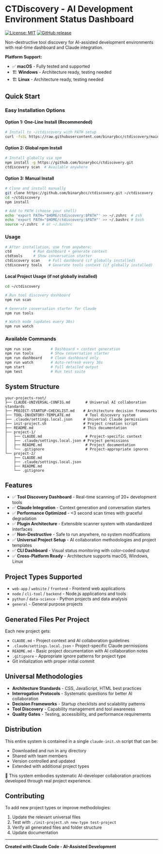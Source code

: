 # CTDiscovery - AI Development Environment Status Dashboard

[![License: MIT](https://img.shields.io/badge/License-MIT-yellow.svg)](https://opensource.org/licenses/MIT)
[![GitHub release](https://img.shields.io/github/release/binarybcc/ctdiscovery.svg)](https://github.com/binarybcc/ctdiscovery/releases)

Non-destructive tool discovery for AI-assisted development environments with real-time dashboard and Claude integration.

**Platform Support:**
- ✅ **macOS** - Fully tested and supported
- 🏗️ **Windows** - Architecture ready, testing needed
- 🏗️ **Linux** - Architecture ready, testing needed

## Quick Start

### Easy Installation Options

#### Option 1: One-Line Install (Recommended)
```bash
# Install to ~/ctdiscovery with PATH setup
curl -fsSL https://raw.githubusercontent.com/binarybcc/ctdiscovery/main/install.sh | bash
```

#### Option 2: Global npm Install
```bash
# Install globally via npm
npm install -g https://github.com/binarybcc/ctdiscovery.git
ctdiscovery scan  # Available anywhere
```

#### Option 3: Manual Install
```bash
# Clone and install manually
git clone https://github.com/binarybcc/ctdiscovery.git ~/ctdiscovery
cd ~/ctdiscovery
npm install

# Add to PATH (choose your shell)
echo 'export PATH="$HOME/ctdiscovery:$PATH"' >> ~/.zshrc  # zsh
echo 'export PATH="$HOME/ctdiscovery:$PATH"' >> ~/.bashrc # bash
source ~/.zshrc  # or ~/.bashrc
```

### Usage
```bash
# After installation, use from anywhere:
ctd          # Run dashboard + generate context
ctdtools     # Show conversation starter
ctdiscovery scan    # Full dashboard (if globally installed)
ctdiscovery tools   # Generate tools context (if globally installed)
```

#### Local Project Usage (if not globally installed)
```bash
cd ~/ctdiscovery

# Run tool discovery dashboard
npm run scan

# Generate conversation starter for Claude
npm run tools

# Watch mode (updates every 30s)
npm run watch
```

### Available Commands
```bash
npm run scan         # Dashboard + context generation
npm run tools        # Show conversation starter
npm run dashboard    # Clean dashboard only  
npm run watch        # Auto-refresh every 30s
npm start            # Full detailed output
npm test             # Run test suite
```

## System Structure
```
your-projects-root/
├── CLAUDE-UNIVERSAL-CONFIG.md       # Universal AI collaboration standards
├── PROJECT-STARTUP-CHECKLIST.md    # Architecture decision frameworks
├── TOOL-INVENTORY-TEMPLATE.md       # Tool discovery system
├── .claude/settings.local.json     # Universal Claude permissions
├── init-project.sh                 # Project creation script
├── README.md                       # This documentation
├── project-1/
│   ├── CLAUDE.md                    # Project-specific context
│   ├── .claude/settings.local.json # Project permissions
│   ├── README.md                    # Project documentation
│   └── .gitignore                   # Project-appropriate ignores
└── project-2/
    ├── CLAUDE.md
    ├── .claude/settings.local.json
    ├── README.md
    └── .gitignore
```

## Features
- ✅ **Tool Discovery Dashboard** - Real-time scanning of 20+ development tools
- ✅ **Claude Integration** - Context generation and conversation starters
- ✅ **Performance Optimized** - <3 second scan times with graceful degradation
- ✅ **Plugin Architecture** - Extensible scanner system with standardized interfaces
- ✅ **Non-Destructive** - Safe to run anywhere, no system modifications
- ✅ **Universal Project Setup** - AI collaboration methodologies and project templates
- ✅ **CLI Dashboard** - Visual status monitoring with color-coded output
- ✅ **Cross-Platform Ready** - Architecture supports macOS, Windows, Linux

## Project Types Supported
- `web-app` / `website` / `frontend` - Frontend web applications
- `node` / `cli-tool` / `backend` - Node.js applications and tools
- `python` / `data-science` - Python projects and data analysis
- `general` - General purpose projects

## Generated Files Per Project
Each new project gets:
- `CLAUDE.md` - Project context and AI collaboration guidelines
- `.claude/settings.local.json` - Project-specific Claude permissions
- `README.md` - Basic project documentation with AI collaboration notes
- `.gitignore` - Appropriate ignore patterns for project type
- Git initialization with proper initial commit

## Universal Methodologies
- **Architecture Standards** - CSS, JavaScript, HTML best practices
- **Interrogation Protocols** - Systematic questions for better AI collaboration
- **Decision Frameworks** - Startup checklists and scalability patterns
- **Tool Discovery** - Capability management and tool awareness
- **Quality Gates** - Testing, accessibility, and performance requirements

## Distribution
This entire system is contained in a single `claude-init.sh` script that can be:
- Downloaded and run in any directory
- Shared with team members
- Version controlled and updated
- Extended with additional project types

🤖 This system embodies systematic AI-developer collaboration practices developed through real project experience.

## Contributing
To add new project types or improve methodologies:
1. Update the relevant universal files
2. Test with `./init-project.sh new-type test-project`
3. Verify all generated files and folder structure
4. Update documentation

---
**Created with Claude Code - AI-Assisted Development**
